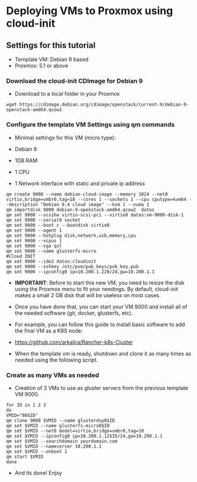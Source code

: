 # Deploying VMs to Proxmox using cloud-init

## Settings for this tutorial

 - Template VM: Debian 9 based
 - Proxmox: 5.1 or above

### Download the cloud-init CDImage for Debian 9

 - Download to a local folder in your Proxmox

```
wget https://cdimage.debian.org/cdimage/openstack/current-9/debian-9-openstack-amd64.qcow2
```

### Configure the template VM Settings using qm commands

 - Minimal settings for this VM (micro type):

  - Debian 9
  - 1GB RAM
  - 1 CPU
  - 1 Network interface with static and private ip address

```
qm create 9000 --name debian-cloud-image --memory 1024 --net0 virtio,bridge=vmbr0,tag=10 --cores 1 --sockets 1 --cpu cputype=kvm64 --description "Debian 9.4 cloud image" --kvm 1 --numa 1
qm importdisk 9000 debian-9-openstack-amd64.qcow2  datos
qm set 9000 --scsihw virtio-scsi-pci --virtio0 datos:vm-9000-disk-1
qm set 9000 --serial0 socket
qm set 9000 --boot c --bootdisk virtio0
qm set 9000 --agent 1
qm set 9000 --hotplug disk,network,usb,memory,cpu
qm set 9000 --vcpus 1
qm set 9000 --vga qxl
qm set 9000 --name glusterfs-micro
#Cloud INIT
qm set 9000 --ide2 datos:cloudinit
qm set 9000 --sshkey /etc/pve/pub_keys/pub_key.pub
qm set 9000 --ipconfig0 ip=10.200.1.220/24,gw=10.200.1.1
```
 - **IMPORTANT**: Before to start this new VM, you need to resize the disk using the Proxmox menu to fit your needings. By default, cloud-init makes a small 2 GB disk that will be useless on most cases.

 - Once you have done that, you can start your VM 9000 and install all of the needed software (git, docker, glusterfs, etc).

  - For example, you can follow this guide to install basic software to add the final VM as a K8S node:
   - https://github.com/arkalira/Rancher-k8s-Cluster

 - When the template vm is ready, shutdown and clone it as many times as needed using the following script.

### Create as many VMs as needed

 - Creation of 3 VMs to use as gluster servers from the previous template VM 9000.

```
for ID in 1 2 3
do
VMID="80$ID"
qm clone 9000 $VMID --name glusterdsp0$ID
qm set $VMID --name glusterfs-micro0$ID
qm set $VMID --net0 model=virtio,bridge=vmbr0,tag=10
qm set $VMID --ipconfig0 ip=10.200.1.12$ID/24,gw=10.200.1.1
qm set $VMID --searchdomain yourdomain.com
qm set $VMID --nameserver 10.200.1.1
qm set $VMID --onboot 1
qm start $VMID
done
```
 - And its done! Enjoy
